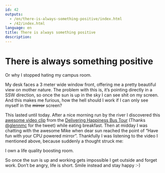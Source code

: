 ```yaml
---
id: 42
outputs:
  - /en/there-is-always-something-positive/index.html
  - /42/index.html
language: en
title: There is always something positive
description:
---
```

<h1>There is always something positive</h1>
<p>
Or why I stopped hating my campus room.
</p>
<p>
My desk faces a 3 meter wide window front, offering me a pretty beautiful view on mother nature. The problem with this is, it’s pointing directly in a SSW direction, so once the sun is up in the sky I can see shit on my screen. And this makes me furious, how the hell should I work if I can only see myself in the <del datetime="2010-09-23T08:15:55+00:00">mirror</del> screen?
</p>
<p>
This lasted until today.
After a nice morning run by the river I discovered this <a href="http://www.deliveringhappinessbook.com/happy-wrap/">awesome video clip</a> from the <a href="http://www.deliveringhappinessbook.com/">Delivering Happiness Bus Tour</a> (Thanks <a href="http://twitter.com/glennmc">@glennmc</a> for the tweet) while eating breakfast. Then at midday I was chatting with the awesome Mike when dear sun reached the point of “Have fun with your CPU powered mirror”. Thankfully I was listening to the video I mentioned above, because suddenly a thought struck me:
</p>
<p>
I own a life quality boosting room.
</p>
<p>
So once the sun is up and working gets impossible I get outside and forget work. Don’t be angry, life is short. Smile instead and stay happy :-)
</p>
